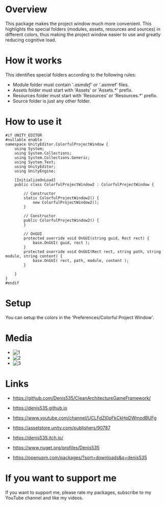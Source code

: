 # Overview
This package makes the project window much more convenient. This highlights the special folders (modules, assets, resources and sources) in different colors, thus making the project window easier to use and greatly reducing cognitive load.

# How it works
This identifies special folders according to the following rules:
- Module folder must contain '*.asmdef' or '*.asmref' files.
- Assets folder must start with 'Assets' or 'Assets.*' prefix.
- Resources folder must start with 'Resources' or 'Resources.*' prefix.
- Source folder is just any other folder.

# How to use it
```
#if UNITY_EDITOR
#nullable enable
namespace UnityEditor.ColorfulProjectWindow {
    using System;
    using System.Collections;
    using System.Collections.Generic;
    using System.Text;
    using UnityEditor;
    using UnityEngine;

    [InitializeOnLoad]
    public class ColorfulProjectWindow2 : ColorfulProjectWindow {

        // Constructor
        static ColorfulProjectWindow2() {
            new ColorfulProjectWindow2();
        }

        // Constructor
        public ColorfulProjectWindow2() {
        }

        // OnGUI
        protected override void OnGUI(string guid, Rect rect) {
            base.OnGUI( guid, rect );
        }
        protected override void OnGUI(Rect rect, string path, string module, string content) {
            base.OnGUI( rect, path, module, content );
        }

    }
}
#endif
```

# Setup
You can setup the colors in the 'Preferences/Colorful Project Window'.

# Media
- ![1](https://github.com/Denis535/CleanArchitectureGameFramework/assets/7755015/e825a503-0649-474d-8f4e-2f770dc1fb5a)
- ![2](https://github.com/Denis535/CleanArchitectureGameFramework/assets/7755015/74f55fd5-39f9-4b1b-a662-71d52e02cae0)
- ![3](https://github.com/Denis535/CleanArchitectureGameFramework/assets/7755015/e3a77f0e-1c00-4382-b9df-bd3313dfc305)

# Links
- https://github.com/Denis535/CleanArchitectureGameFramework/

- https://denis535.github.io
- https://www.youtube.com/channel/UCLFdZl0pFkCkHpDWmodBUFg

- https://assetstore.unity.com/publishers/90787
- https://denis535.itch.io/

- https://www.nuget.org/profiles/Denis535
- https://openupm.com/packages/?sort=downloads&q=denis535

# If you want to support me
If you want to support me, please rate my packages, subscribe to my YouTube channel and like my videos.
